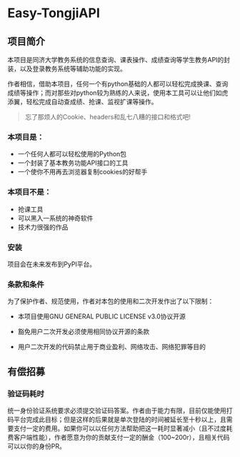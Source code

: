 # Easy-TongjiAPI

## 项目简介



本项目是同济大学教务系统的信息查询、课表操作、成绩查询等学生教务API的封装，以及登录教务系统等辅助功能的实现。

作者相信，借助本项目，任何一个有python基础的人都可以轻松完成换课、查询成绩等操作；而对那些对python较为熟练的人来说，使用本工具可以让他们如虎添翼，轻松完成自动查成绩、抢课、监视扩课等操作。

> 忘了那烦人的Cookie、headers和乱七八糟的接口和格式吧!

### 本项目是：

- 一个任何人都可以轻松使用的Python包
- 一个封装了基本教务功能API接口的工具
- 一个使你不用再去浏览器复制cookies的好帮手

### 本项目不是：

- 抢课工具
- 可以黑入一系统的神奇软件
- 技术力很强的作品



### 安装

项目会在未来发布到PyPI平台。



### 条款和条件

为了保护作者、规范使用，作者对本包的使用和二次开发作出了以下限制：

- 本项目使用GNU GENERAL PUBLIC LICENSE v3.0协议开源

- 豁免用户二次开发必须使用相同协议开源的条款
- 用户二次开发的代码禁止用于商业盈利、网络攻击、网络犯罪等目的



## 有偿招募

### 验证码耗时

统一身份验证系统要求必须提交验证码答案。作者由于能力有限，目前仅能使用打码平台完成此目标；但是这样的后果就是单次登陆的时间被延长至十秒以上，且需要支付一定的费用。如果你可以以任何方法帮助把这一耗时显著减小（且不过度耗费客户端性能），作者愿意为你的贡献支付一定的酬金（100~200r），且相关代码可以以你的身份PR。

